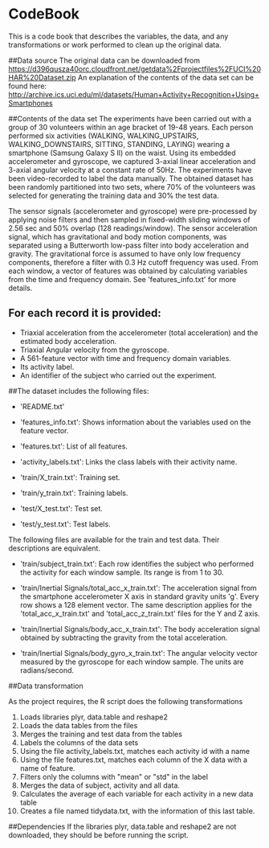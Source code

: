 CodeBook
===============
This is a code book that describes the variables, the data, and any transformations or work performed to clean up the original data.

##Data source
The original data can be downloaded from https://d396qusza40orc.cloudfront.net/getdata%2Fprojectfiles%2FUCI%20HAR%20Dataset.zip
An explanation of the contents of the data set can be found here: http://archive.ics.uci.edu/ml/datasets/Human+Activity+Recognition+Using+Smartphones

##Contents of the data set
The experiments have been carried out with a group of 30 volunteers within an age bracket of 19-48 years. Each person performed six activities (WALKING, WALKING_UPSTAIRS, WALKING_DOWNSTAIRS, SITTING, STANDING, LAYING) wearing a smartphone (Samsung Galaxy S II) on the waist. Using its embedded accelerometer and gyroscope, we captured 3-axial linear acceleration and 3-axial angular velocity at a constant rate of 50Hz. The experiments have been video-recorded to label the data manually. The obtained dataset has been randomly partitioned into two sets, where 70% of the volunteers was selected for generating the training data and 30% the test data. 

The sensor signals (accelerometer and gyroscope) were pre-processed by applying noise filters and then sampled in fixed-width sliding windows of 2.56 sec and 50% overlap (128 readings/window). The sensor acceleration signal, which has gravitational and body motion components, was separated using a Butterworth low-pass filter into body acceleration and gravity. The gravitational force is assumed to have only low frequency components, therefore a filter with 0.3 Hz cutoff frequency was used. From each window, a vector of features was obtained by calculating variables from the time and frequency domain. See 'features_info.txt' for more details. 

## For each record it is provided:

- Triaxial acceleration from the accelerometer (total acceleration) and the estimated body acceleration.
- Triaxial Angular velocity from the gyroscope. 
- A 561-feature vector with time and frequency domain variables. 
- Its activity label. 
- An identifier of the subject who carried out the experiment.

##The dataset includes the following files:

- 'README.txt'

- 'features_info.txt': Shows information about the variables used on the feature vector.

- 'features.txt': List of all features.

- 'activity_labels.txt': Links the class labels with their activity name.

- 'train/X_train.txt': Training set.

- 'train/y_train.txt': Training labels.

- 'test/X_test.txt': Test set.

- 'test/y_test.txt': Test labels.

The following files are available for the train and test data. Their descriptions are equivalent. 

- 'train/subject_train.txt': Each row identifies the subject who performed the activity for each window sample. Its range is from 1 to 30. 

- 'train/Inertial Signals/total_acc_x_train.txt': The acceleration signal from the smartphone accelerometer X axis in standard gravity units 'g'. Every row shows a 128 element vector. The same description applies for the 'total_acc_x_train.txt' and 'total_acc_z_train.txt' files for the Y and Z axis. 

- 'train/Inertial Signals/body_acc_x_train.txt': The body acceleration signal obtained by subtracting the gravity from the total acceleration.

- 'train/Inertial Signals/body_gyro_x_train.txt': The angular velocity vector measured by the gyroscope for each window sample. The units are radians/second.
 
##Data transformation

As the project requires, the R script does the following transformations

1. Loads libraries plyr, data.table and reshape2
2. Loads the data tables from the files
3. Merges the training and test data from the tables
4. Labels the columns of the data sets
5. Using the file activity_labels.txt, matches each activity id with a name
6. Using the file features.txt, matches each column of the X data with a name of feature.
7. Filters only the columns with "mean" or "std" in the label
8. Merges the data of subject, activity and all data.
9. Calculates the average of each variable for each activity in a new data table
10. Creates a file named tidydata.txt, with the information of this last table.

##Dependencies
If the libraries plyr, data.table and reshape2 are not downloaded, they should be before running the script.
